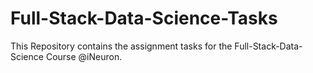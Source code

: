 # Full-Stack-Data-Science-Tasks

This Repository contains the assignment tasks for the Full-Stack-Data-Science Course @iNeuron.
